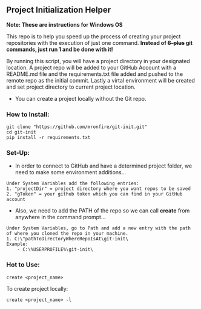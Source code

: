 ## Project Initialization Helper

**Note: These are instructions for Windows OS**

This repo is to help you speed up the process of creating your project repositories with the execution of just one command.
**Instead of ~~6-plus~~ git commands, just run 1 and be done with it!** 

By running this script, you will have a project directory in your designated location. A project repo will be added to your GitHub Account with a README.md file and the requirements.txt file added and pushed to the remote repo as the initial commit. Lastly a virtal environment will be created and set project directory to current project location.
- You can create a project locally without the Git repo.

### How to Install:
```
git clone "https://github.com/mronfire/git-init.git"
cd git-init
pip install -r requirements.txt
```

### Set-Up:
- In order to connect to GitHub and have a determined project folder, we need to make some environment additions...
```
Under System Variables add the following entries:
1. "projectDir" = project directory where you want repos to be saved
2. "gToken" = your github token which you can find in your GitHub account
```
- Also, we need to add the PATH of the repo so we can call **create** from anywhere in the command prompt...
```
Under System Variables, go to Path and add a new entry with the path of where you cloned the repo in your machine.
1. C:\"pathToDirectoryWhereRepoIsAt\git-init\
Example:
    - C:\%USERPROFILE%\git-init\
```

### Hot to Use:
```
create <project_name>
```
To create project locally:
```
create <project_name> -l
```
